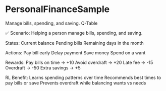 # PersonalFinanceSample
Manage bills, spending, and saving.
Q-Table

✅ Scenario: Helping a person manage bills, spending, and saving.​

States:​
Current balance​
Pending bills​
Remaining days in the month​

Actions:​
Pay bill early​
Delay payment​
Save money​
Spend on a want​

Rewards:​
Pay bills on time → +10​
Avoid overdraft → +20​
Late fee → -15​
Overdraft → -50​
Extra savings → +5​

RL Benefit:​
Learns spending patterns over time​
Recommends best times to pay bills or save​
Prevents overdraft while balancing wants vs needs​
